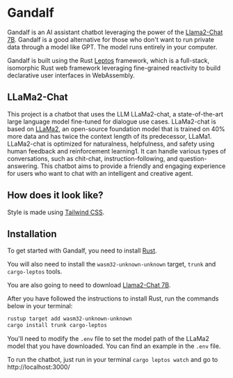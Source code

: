 # Gandalf

Gandalf is an AI assistant chatbot leveraging the power of the [Llama2-Chat 7B](https://huggingface.co/TheBloke/Llama-2-7B-Chat-GGMLL). Gandalf is a good alternative for those who don't want to run private data through a model like GPT. The model runs entirely in your computer.

Gandalf is built using the Rust [Leptos](https://github.com/leptos-rs/leptos) framework, which is a full-stack, isomorphic Rust web framework leveraging fine-grained reactivity to build declarative user interfaces in WebAssembly.

## LLaMa2-Chat

This project is a chatbot that uses the LLM LLaMa2-chat, a state-of-the-art large language model fine-tuned for dialogue use cases. LLaMa2-chat is based on [LLaMa2](https://ai.meta.com/llama/), an open-source foundation model that is trained on 40% more data and has twice the context length of its predecessor, LLaMa1. LLaMa2-chat is optimized for naturalness, helpfulness, and safety using human feedback and reinforcement learning1. It can handle various types of conversations, such as chit-chat, instruction-following, and question-answering. This chatbot aims to provide a friendly and engaging experience for users who want to chat with an intelligent and creative agent.

## How does it look like?

Style is made using [Tailwind CSS](https://tailwindcss.com/).

## Installation

To get started with Gandalf, you need to install [Rust](https://www.rust-lang.org/learn/get-started).

You will also need to install the `wasm32-unknown-unknown` target, `trunk` and `cargo-leptos` tools.

You are also going to need to download [Llama2-Chat 7B](https://huggingface.co/TheBloke/Llama-2-7B-Chat-GGMLL).

After you have followed the instructions to install Rust, run the commands below in your terminal:

```bash
rustup target add wasm32-unknown-unknown
cargo install trunk cargo-leptos
```

You'll need to modify the `.env` file to set the model path of the LLaMa2 model that you have downloaded. You can find an example in the `.env` file.

To run the chatbot, just run in your terminal `cargo leptos watch` and go to http://localhost:3000/
